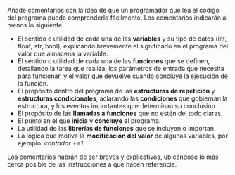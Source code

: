 Añade comentarios con la idea de que un programador que lea el código del programa pueda comprenderlo fácilmente. Los comentarios indicarán al menos lo siguiente: 
- El sentido o utilidad de cada una de las **variables** y su tipo de datos (int, float, str, bool), explicando brevemente el significado en el programa del valor que almacena la variable.
- El sentido o utilidad de cada una de las **funciones** que se definen, detallando la tarea que realiza, los parámetros de entrada que necesita para funcionar, y el valor que devuelve cuando concluye la ejecución de la función.
- El propósito dentro del programa de las **estructuras de repetición** y **estructuras condicionales**, aclarando las **condiciones** que gobiernan la estructura, y los eventos importantes que determinan su conclusión.
- El propósito de las **llamadas a funciones** que no estén del todo claras.
- El punto en el que **inicia** y **concluye** el programa.
- La utilidad de las **librerías de funciones** que se incluyen o importan.
- La lógica que motiva la **modificación del valor** de algunas variables, por ejemplo: *contador +=1*.


Los comentarios habrán de ser breves y explicativos, ubicándose lo más cerca posible de las instrucciones a que hacen referencia.
